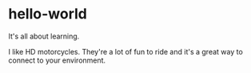# hello-world
It's all about learning.

I like HD motorcycles. They're a lot of fun to ride and it's a great way to connect to your environment.
